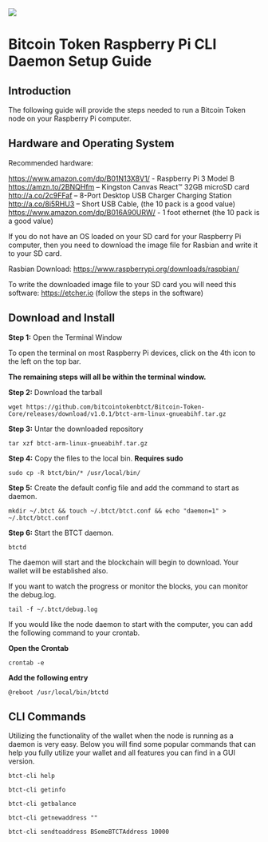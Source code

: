 <img src="https://raw.githubusercontent.com/bitcointokenbtct/Official-Images/master/github-header-raspi.jpg">

Bitcoin Token Raspberry Pi CLI Daemon Setup Guide
==========================

## Introduction

The following guide will provide the steps needed to run a Bitcoin Token node on your Raspberry Pi computer.

## Hardware and Operating System

Recommended hardware:

https://www.amazon.com/dp/B01N13X8V1/ - Raspberry Pi 3 Model B<br>
https://amzn.to/2BNQHfm – Kingston Canvas React™ 32GB microSD card<br>
http://a.co/2c9FFaf – 8-Port Desktop USB Charger Charging Station<br>
http://a.co/8i5RHU3 – Short USB Cable, (the 10 pack is a good value)<br>
https://www.amazon.com/dp/B016A90URW/ - 1 foot ethernet (the 10 pack is a good value)

If you do not have an OS loaded on your SD card for your Raspberry Pi computer, then you need to download the image file for Rasbian and write it to your SD card.

Rasbian Download: https://www.raspberrypi.org/downloads/raspbian/

To write the downloaded image file to your SD card you will need this software: https://etcher.io (follow the steps in the software)


## Download and Install

**Step 1:** Open the Terminal Window

To open the terminal on most Raspberry Pi devices, click on the 4th icon to the left on the top bar.

**The remaining steps will all be within the terminal window.**

**Step 2:** Download the tarball
```
wget https://github.com/bitcointokenbtct/Bitcoin-Token-Core/releases/download/v1.0.1/btct-arm-linux-gnueabihf.tar.gz
```

**Step 3:** Untar the downloaded repository 
```
tar xzf btct-arm-linux-gnueabihf.tar.gz
```

**Step 4:** Copy the files to the local bin. **Requires sudo**
```
sudo cp -R btct/bin/* /usr/local/bin/
```

**Step 5:** Create the default config file and add the command to start as daemon.
```
mkdir ~/.btct && touch ~/.btct/btct.conf && echo "daemon=1" > ~/.btct/btct.conf
```

**Step 6:** Start the BTCT daemon.
```
btctd
```

The daemon will start and the blockchain will begin to download. Your wallet will be established also.

If you want to watch the progress or monitor the blocks, you can monitor the debug.log.

```
tail -f ~/.btct/debug.log
```

If you would like the node daemon to start with the computer, you can add the following command to your crontab.

**Open the Crontab**
```
crontab -e
```

**Add the following entry**
```
@reboot /usr/local/bin/btctd
```

## CLI Commands

Utilizing the functionality of the wallet when the node is running as a daemon is very easy. Below you will find
some popular commands that can help you fully utilize your wallet and all features you can find in a GUI version.

```
btct-cli help
```

```
btct-cli getinfo
```

```
btct-cli getbalance
```

```
btct-cli getnewaddress ""
```

```
btct-cli sendtoaddress BSomeBTCTAddress 10000
```
